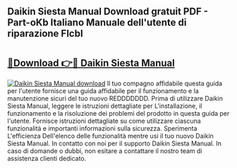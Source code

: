 ## Daikin Siesta Manual Download gratuit PDF - Part-oKb Italiano Manuale dell'utente di riparazione FIcbI

# <h2><a href="http://dfd76b.blite.top/?on=Daikin+Siesta+Manual">🔗Download 👉🔴 Daikin Siesta Manual</a></h2>

[![Daikin Siesta Manual download](https://i.imgur.com/lujVjoI.png)](http://dfd76b.blite.top/?on=Daikin+Siesta+Manual)
Il tuo compagno affidabile questa guida per l'utente fornisce una guida affidabile per il funzionamento e la manutenzione sicuri del tuo nuovo REDDDDDDD. Prima di utilizzare Daikin Siesta Manual, leggere le istruzioni dettagliate per L'installazione, il funzionamento e la risoluzione dei problemi del prodotto in questa guida per l'utente. Fornisce istruzioni dettagliate su come utilizzare ciascuna funzionalità e importanti informazioni sulla sicurezza. Sperimenta L'efficienza Dell'elenco delle funzionalità mentre usi il tuo nuovo Daikin Siesta Manual. In contatto con noi per il supporto Daikin Siesta Manual. In caso di domande o dubbi, non esitare a contattare il nostro team di assistenza clienti dedicato.
